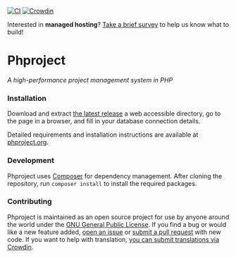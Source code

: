 [![CI](https://github.com/Alanaktion/phproject/workflows/CI/badge.svg)](https://github.com/Alanaktion/phproject/actions?query=workflow%3ACI)
[![Crowdin](https://badges.crowdin.net/phproject/localized.svg)](https://crowdin.com/project/phproject)

Interested in **managed hosting**? [Take a brief survey](https://docs.google.com/forms/d/e/1FAIpQLSdzsvlbmLm4hgkWXspXVW7hyCb4CNTItNaC7LdVpyM1r48EmQ/viewform) to help us know what to build!

Phproject
=========
*A high-performance project management system in PHP*

### Installation
Download and extract [the latest release](https://github.com/Alanaktion/phproject/releases/latest) a web accessible directory, go to the page in a browser, and fill in your database connection details.

Detailed requirements and installation instructions are available at [phproject.org](http://www.phproject.org/install.html).

### Development
Phproject uses [Composer](https://getcomposer.org/) for dependency management. After cloning the repository, run `composer install` to install the required packages.

### Contributing
Phproject is maintained as an open source project for use by anyone around the world under the [GNU General Public License](http://www.gnu.org/licenses/gpl-3.0.txt). If you find a bug or would like a new feature added, [open an issue](https://github.com/Alanaktion/phproject/issues/new) or [submit a pull request](https://github.com/Alanaktion/phproject/compare/) with new code. If you want to help with translation, [you can submit translations via Crowdin](https://crowdin.com/project/phproject).
